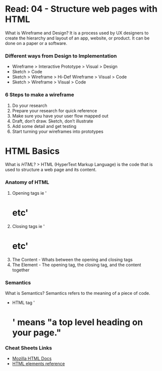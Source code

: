# Read: 04 - Structure web pages with HTML

What is Wireframe and Design? It is a process used by UX designers to create the hierarchy and layout of an app, website, or product. It can be done on a paper or a software.

### Different ways from Design to Implementation

- Wireframe > Interactive Prototype > Visual > Design 
- Sketch > Code
- Sketch > Wireframe > Hi-Def Wireframe > Visual > Code
- Sketch > Wireframe > Visual > Code 


### 6 Steps to make a wireframe
1. Do your research
2. Prepare your research for quick reference
3. Make sure you have your user flow mapped out
4. Draft, don’t draw. Sketch, don’t illustrate
5. Add some detail and get testing
6. Start turning your wireframes into prototypes

# HTML Basics

What is _HTML_?  > HTML (HyperText Markup Language) is the code that is used to structure a web page and its content.

### Anatomy of HTML

1. Opening tags ie '<p> <h1> <html> <body> etc'
2. Closing tags ie '<p/> <h1/> <html/> <body/> etc'
3. The Content - Whats between the opening and closing tags
4. The Element - The opening tag, the closing tag, and the content together

### Semantics

What is Semantics? Semantics refers to the meaning of a piece of code. 
- HTML tag '<h1>' means "a top level heading on your page."

### Cheat Sheets Links
- [Mozilla HTML Docs](https://developer.mozilla.org/en-US/docs/Web/HTML)
- [HTML elements reference](https://developer.mozilla.org/en-US/docs/Web/HTML/Element)

